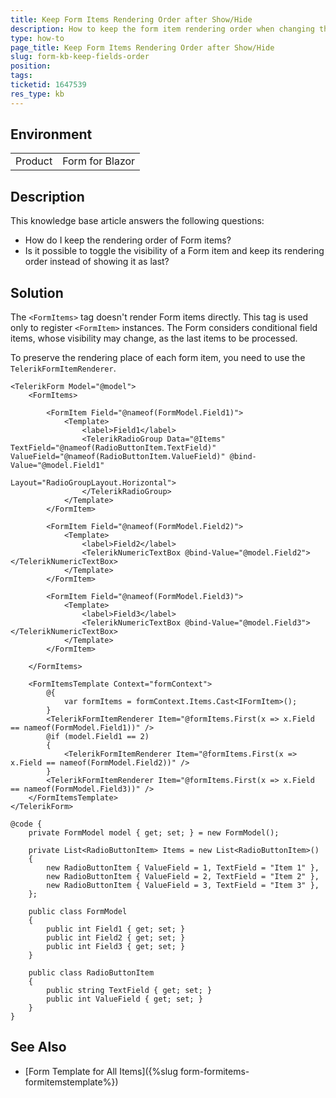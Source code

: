 ```yaml
---
title: Keep Form Items Rendering Order after Show/Hide
description: How to keep the form item rendering order when changing the form item visibility.
type: how-to
page_title: Keep Form Items Rendering Order after Show/Hide
slug: form-kb-keep-fields-order
position: 
tags: 
ticketid: 1647539
res_type: kb
---
```


## Environment
<table>
	<tbody>
		<tr>
			<td>Product</td>
			<td>Form for Blazor</td>
		</tr>
	</tbody>
</table>

## Description

This knowledge base article answers the following questions:

* How do I keep the rendering order of Form items?
* Is it possible to toggle the visibility of a Form item and keep its rendering order instead of showing it as last?

## Solution

The `<FormItems>` tag doesn't render Form items directly. This tag is used only to register `<FormItem>` instances. The Form considers conditional field items, whose visibility may change, as the last items to be processed.

To preserve the rendering place of each form item, you need to use the `TelerikFormItemRenderer`.

````CSHTML
<TelerikForm Model="@model">
    <FormItems>

        <FormItem Field="@nameof(FormModel.Field1)">
            <Template>
                <label>Field1</label>
                <TelerikRadioGroup Data="@Items" TextField="@nameof(RadioButtonItem.TextField)" ValueField="@nameof(RadioButtonItem.ValueField)" @bind-Value="@model.Field1"
                                   Layout="RadioGroupLayout.Horizontal">
                </TelerikRadioGroup>
            </Template>
        </FormItem>

        <FormItem Field="@nameof(FormModel.Field2)">
            <Template>
                <label>Field2</label>
                <TelerikNumericTextBox @bind-Value="@model.Field2"></TelerikNumericTextBox>
            </Template>
        </FormItem>

        <FormItem Field="@nameof(FormModel.Field3)">
            <Template>
                <label>Field3</label>
                <TelerikNumericTextBox @bind-Value="@model.Field3"></TelerikNumericTextBox>
            </Template>
        </FormItem>

    </FormItems>

    <FormItemsTemplate Context="formContext">
        @{
            var formItems = formContext.Items.Cast<IFormItem>();
        }
        <TelerikFormItemRenderer Item="@formItems.First(x => x.Field == nameof(FormModel.Field1))" />
        @if (model.Field1 == 2)
        {
            <TelerikFormItemRenderer Item="@formItems.First(x => x.Field == nameof(FormModel.Field2))" />
        }
        <TelerikFormItemRenderer Item="@formItems.First(x => x.Field == nameof(FormModel.Field3))" />
    </FormItemsTemplate>
</TelerikForm>

@code {
    private FormModel model { get; set; } = new FormModel();

    private List<RadioButtonItem> Items = new List<RadioButtonItem>()
    {
        new RadioButtonItem { ValueField = 1, TextField = "Item 1" },
        new RadioButtonItem { ValueField = 2, TextField = "Item 2" },
        new RadioButtonItem { ValueField = 3, TextField = "Item 3" },
    };

    public class FormModel
    {
        public int Field1 { get; set; }
        public int Field2 { get; set; }
        public int Field3 { get; set; }
    }

    public class RadioButtonItem
    {
        public string TextField { get; set; }
        public int ValueField { get; set; }
    }
}
````

## See Also

* [Form Template for All Items]({%slug form-formitems-formitemstemplate%})